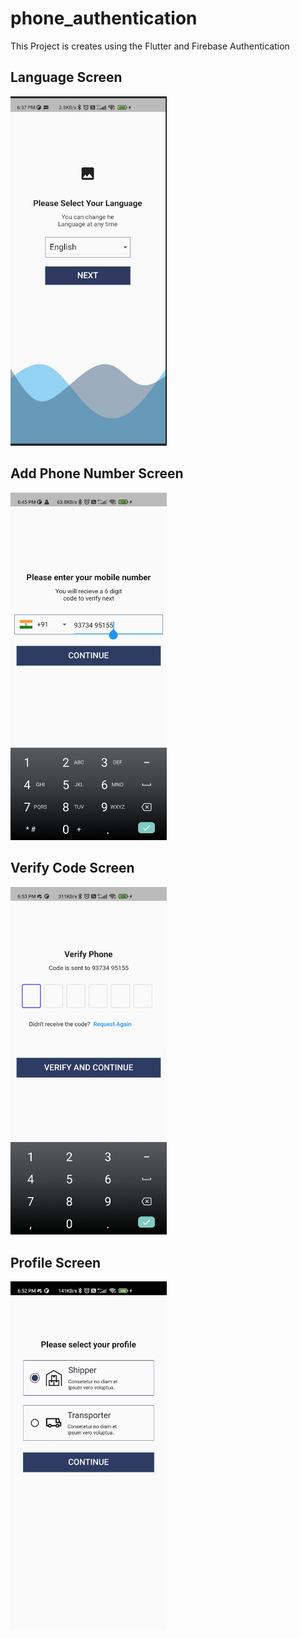 # phone_authentication

This Project is creates using the Flutter and Firebase Authentication

## Language Screen

<img src="https://github.com/dawarepramod4/phone_authentication/blob/master/Sceenshots/Screenshot%202022-04-22%20190353.jpg" alt="Your image title" width="250"/>

## Add Phone Number Screen
<img src="https://github.com/dawarepramod4/phone_authentication/blob/master/Sceenshots/PhonNumber.jpg" alt="Your image title" width="250"/>

## Verify Code Screen
<img src="https://github.com/dawarepramod4/phone_authentication/blob/master/Sceenshots/verify.jpg" alt="Your image title" width="250"/>

## Profile Screen
<img src="https://github.com/dawarepramod4/phone_authentication/blob/master/Sceenshots/Profile.jpg" alt="Your image title" width="250"/>
